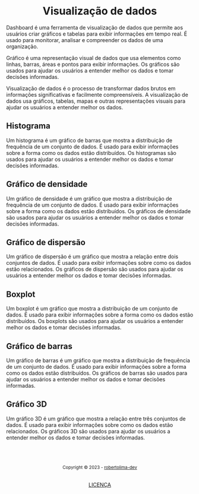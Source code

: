 <h1 align="center">
<br>Visualização de dados
</h1>


Dashboard é uma ferramenta de visualização de dados que permite aos usuários criar gráficos e tabelas para exibir informações em tempo real. É usado para monitorar, analisar e compreender os dados de uma organização.

Gráfico é uma representação visual de dados que usa elementos como linhas, barras, áreas e pontos para exibir informações. Os gráficos são usados para ajudar os usuários a entender melhor os dados e tomar decisões informadas.

Visualização de dados é o processo de transformar dados brutos em informações significativas e facilmente compreensíveis. A visualização de dados usa gráficos, tabelas, mapas e outras representações visuais para ajudar os usuários a entender melhor os dados.

## Histograma

Um histograma é um gráfico de barras que mostra a distribuição de frequência de um conjunto de dados. É usado para exibir informações sobre a forma como os dados estão distribuídos. Os histogramas são usados para ajudar os usuários a entender melhor os dados e tomar decisões informadas.

## Gráfico de densidade 

Um gráfico de densidade é um gráfico que mostra a distribuição de frequência de um conjunto de dados. É usado para exibir informações sobre a forma como os dados estão distribuídos. Os gráficos de densidade são usados para ajudar os usuários a entender melhor os dados e tomar decisões informadas.

## Gráfico de dispersão

Um gráfico de dispersão é um gráfico que mostra a relação entre dois conjuntos de dados. É usado para exibir informações sobre como os dados estão relacionados. Os gráficos de dispersão são usados para ajudar os usuários a entender melhor os dados e tomar decisões informadas.

## Boxplot 

Um boxplot é um gráfico que mostra a distribuição de um conjunto de dados. É usado para exibir informações sobre a forma como os dados estão distribuídos. Os boxplots são usados para ajudar os usuários a entender melhor os dados e tomar decisões informadas.

## Gráfico de barras

Um gráfico de barras é um gráfico que mostra a distribuição de frequência de um conjunto de dados. É usado para exibir informações sobre a forma como os dados estão distribuídos. Os gráficos de barras são usados para ajudar os usuários a entender melhor os dados e tomar decisões informadas.

## Gráfico 3D

Um gráfico 3D é um gráfico que mostra a relação entre três conjuntos de dados. É usado para exibir informações sobre como os dados estão relacionados. Os gráficos 3D são usados para ajudar os usuários a entender melhor os dados e tomar decisões informadas.

<div align="center">
  <br/>
  <br/>
  <br/>
    <div>
      <sub>Copyright © 2023 - <a href="https://github.com/robertolima-dev">robertolima-dev</sub></a>
    </div>
    <br/>
    <p> 
      <a href="https://github.com/robertolima-dev/licenca/blob/main/LICENSE.md">LICENÇA</a>
    </p>
</div>
